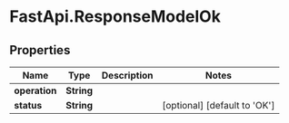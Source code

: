 # FastApi.ResponseModelOk

## Properties

Name | Type | Description | Notes
------------ | ------------- | ------------- | -------------
**operation** | **String** |  | 
**status** | **String** |  | [optional] [default to &#39;OK&#39;]


